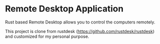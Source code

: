 # Remote Desktop Application

Rust based Remote Desktop allows you to control the computers remotely.

This project is clone from rustdesk (https://github.com/rustdesk/rustdesk) and customized for my personal purpose.
